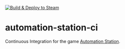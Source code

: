 [![Build & Deploy to Steam](https://github.com/Diesel-Net/automation-station-ci/actions/workflows/self_hosted_steam.yaml/badge.svg)](https://github.com/Diesel-Net/automation-station-ci/actions/workflows/self_hosted_steam.yaml)

# automation-station-ci
Continuous Integration for the game [Automation Station](https://www.automationstationgame.com/).
